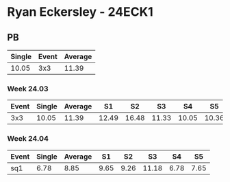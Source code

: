 # Ryan Eckersley - 24ECK1

## PB
|Single|Event|Average|
|----|----|----|
|10.05|3x3|11.39|
### Week 24.03
|Event|Single|Average|S1|S2|S3|S4|S5|
|-----|-------|------|--|--|--|--|--|
|3x3|10.05|11.39|12.49|16.48|11.33|10.05|10.36|
### Week 24.04
|Event|Single|Average|S1|S2|S3|S4|S5|
|-----|-------|------|--|--|--|--|--|
|sq1|6.78|8.85|9.65|9.26|11.18|6.78|7.65|
